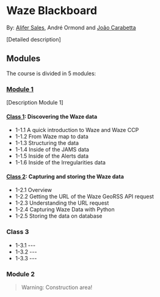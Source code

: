 # Waze Blackboard
By: [Alifer Sales](https://github.com/AliferSales), André Ormond and [João Carabetta](https://github.com/JoaoCarabetta)

[Detailed description]

## Modules

The course is divided in 5 modules:

### [Module 1](module-1)

[Description Module 1]

#### [Class 1](module-1/class-1): Discovering the Waze data
- 1-1.1 A quick introduction to Waze and Waze CCP
- 1-1.2 From Waze map to data
- 1-1.3 Structuring the data
- 1-1.4 Inside of the JAMS data
- 1-1.5 Inside of the Alerts data
- 1-1.6 Inside of the Irregularities data

#### [Class 2](module-1/class-2): Capturing and storing the Waze data
- 1-2.1 Overview
- 1-2.2 Getting the URL of the Waze GeoRSS API request
- 1-2.3 Understanding the URL request
- 1-2.4 Capturing Waze Data with Python
- 1-2.5 Storing the data on database

### Class 3
- 1-3.1 ---
- 1-3.2 ---
- 1-3.3 ---

### Module 2

> Warning: Construction area!
